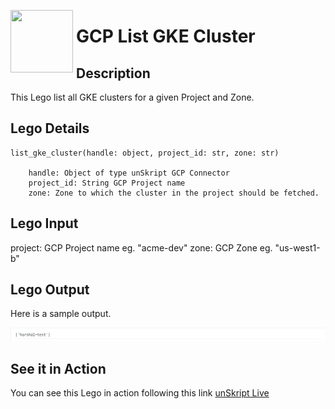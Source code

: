 [<img align="left" src="https://unskript.com/assets/favicon.png" width="100" height="100" style="padding-right: 5px">](https://unskript.com/assets/favicon.png) 
<h1>GCP List GKE Cluster</h1>

## Description
This Lego list all GKE clusters for a given Project and Zone.

## Lego Details

    list_gke_cluster(handle: object, project_id: str, zone: str)

        handle: Object of type unSkript GCP Connector
        project_id: String GCP Project name
        zone: Zone to which the cluster in the project should be fetched.


## Lego Input
 project:  GCP Project name eg. "acme-dev"
 zone: GCP Zone eg. "us-west1-b"

## Lego Output
Here is a sample output.

<img src="./1.png">


## See it in Action

You can see this Lego in action following this link [unSkript Live](https://us.app.unskript.io)
